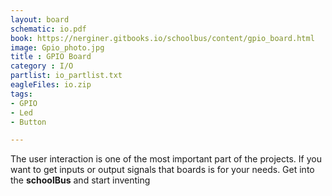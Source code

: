 ```yaml
---
layout: board
schematic: io.pdf
book: https://nerginer.gitbooks.io/schoolbus/content/gpio_board.html
image: Gpio_photo.jpg
title : GPIO Board
category : I/O
partlist: io_partlist.txt
eagleFiles: io.zip
tags:
- GPIO
- Led
- Button

---
```


The user interaction is one of the most important part of the projects. If you want to get inputs or output signals that boards is for your needs. Get into the **schoolBus** and start inventing